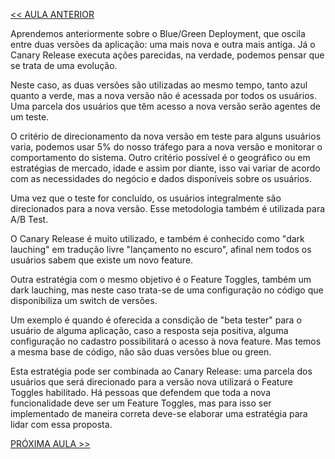 [<< AULA ANTERIOR](https://github.com/pvreboucas/entrega-continua-cd/blob/aula-06/aulas/3-Blue-Green%20Deployment.md)



Aprendemos anteriormente sobre o Blue/Green Deployment, que oscila entre duas versões da aplicação: uma mais nova e outra mais antiga. Já o Canary Release executa ações parecidas, na verdade, podemos pensar que se trata de uma evolução.

Neste caso, as duas versões são utilizadas ao mesmo tempo, tanto azul quanto a verde, mas a nova versão não é acessada por todos os usuários. Uma parcela dos usuários que têm acesso a nova versão serão agentes de um teste.

O critério de direcionamento da nova versão em teste para alguns usuários varia, podemos usar 5% do nosso tráfego para a nova versão e monitorar o comportamento do sistema. Outro critério possível é o geográfico ou em estratégias de mercado, idade e assim por diante, isso vai variar de acordo com as necessidades do negócio e dados disponíveis sobre os usuários.

Uma vez que o teste for concluído, os usuários integralmente são direcionados para a nova versão. Esse metodologia também é utilizada para A/B Test.

O Canary Release é muito utilizado, e também é conhecido como "dark lauching" em tradução livre "lançamento no escuro", afinal nem todos os usuários sabem que existe um novo feature.

Outra estratégia com o mesmo objetivo é o Feature Toggles, também um dark lauching, mas neste caso trata-se de uma configuração no código que disponibiliza um switch de versões.

Um exemplo é quando é oferecida a consdição de "beta tester" para o usuário de alguma aplicação, caso a resposta seja positiva, alguma configuração no cadastro possibilitará o acesso à nova feature. Mas temos a mesma base de código, não são duas versões blue ou green.

Esta estratégia pode ser combinada ao Canary Release: uma parcela dos usuários que será direcionado para a versão nova utilizará o Feature Toggles habilitado. Há pessoas que defendem que toda a nova funcionalidade deve ser um Feature Toggles, mas para isso ser implementado de maneira correta deve-se elaborar uma estratégia para lidar com essa proposta.


[PRÓXIMA AULA >>](https://github.com/pvreboucas/entrega-continua-cd/blob/aula-06/aulas/9-Conclus%C3%A3o.md)
